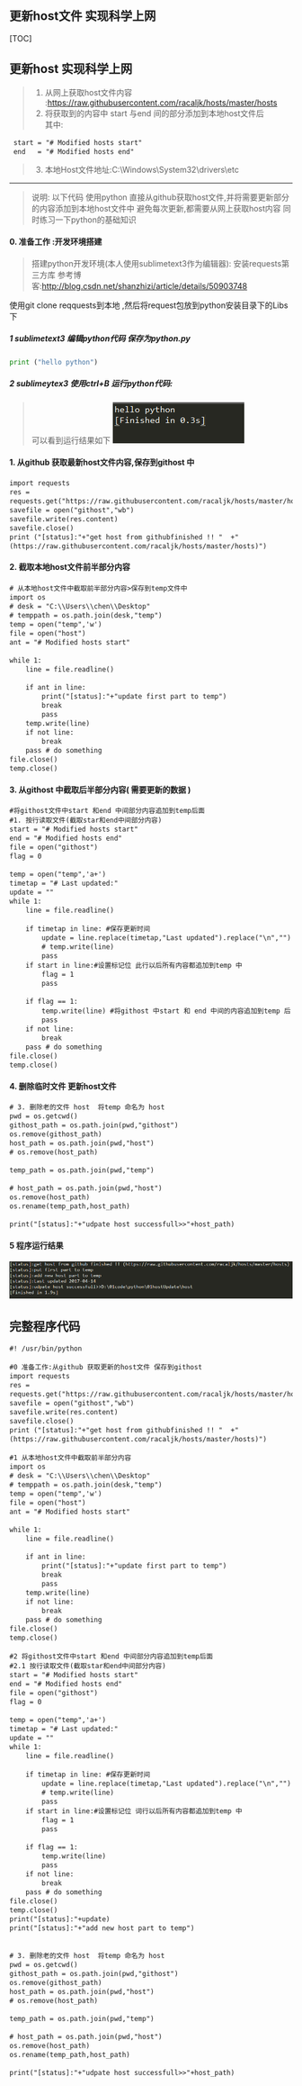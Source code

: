 
## 更新host文件 实现科学上网

[TOC]

## 更新host 实现科学上网
> 1. 从网上获取host文件内容 :https://raw.githubusercontent.com/racaljk/hosts/master/hosts
> 2. 将获取到的内容中 start 与end 间的部分添加到本地host文件后  
> 其中:
```
 start = "# Modified hosts start"
 end   = "# Modified hosts end"
```
> 3. 本地Host文件地址:C:\Windows\System32\drivers\etc

---

> 说明: 以下代码 使用python  直接从github获取host文件,并将需要更新部分的内容添加到本地host文件中 
> 避免每次更新,都需要从网上获取host内容 同时练习一下python的基础知识

#### 0. 准备工作 :开发环境搭建
> 搭建python开发环境(本人使用sublimetext3作为编辑器):
>安装requests第三方库 
> 参考博客:http://blog.csdn.net/shanzhizi/article/details/50903748

使用git clone reqquests到本地 ,然后将request包放到python安装目录下的Libs 下

##### 1 sublimetext3 编辑python代码 保存为python.py

```python
print ("hello python")

```

##### 2 sublimeytex3 使用ctrl+B 运行python代码:
> 可以看到运行结果如下
![](image/test_python.png) 


#### 1. 从github 获取最新host文件内容,保存到githost  中

```
import requests
res = requests.get("https://raw.githubusercontent.com/racaljk/hosts/master/hosts")
savefile = open("githost","wb")
savefile.write(res.content)
savefile.close() 
print ("[status]:"+"get host from githubfinished !! "  +"(https://raw.githubusercontent.com/racaljk/hosts/master/hosts)")
```


#### 2. 截取本地host文件前半部分内容

```
# 从本地host文件中截取前半部分内容>保存到temp文件中
import os
# desk = "C:\\Users\\chen\\Desktop"
# temppath = os.path.join(desk,"temp")
temp = open("temp",'w')
file = open("host")
ant = "# Modified hosts start"

while 1:
    line = file.readline()

    if ant in line:
        print("[status]:"+"update first part to temp")
        break
        pass
    temp.write(line)
    if not line:
        break
    pass # do something
file.close()
temp.close()
```



#### 3. 从githost 中截取后半部分内容( 需要更新的数据 )  

```
#将githost文件中start 和end 中间部分内容追加到temp后面
#1. 按行读取文件(截取star和end中间部分内容)
start = "# Modified hosts start"
end = "# Modified hosts end"
file = open("githost")
flag = 0

temp = open("temp",'a+')
timetap = "# Last updated:"
update = ""
while 1:
    line = file.readline()

    if timetap in line: #保存更新时间
        update = line.replace(timetap,"Last updated").replace("\n","")
        # temp.write(line)
        pass
    if start in line:#设置标记位 此行以后所有内容都追加到temp 中
        flag = 1
        pass

    if flag == 1:
        temp.write(line) #将githost 中start 和 end 中间的内容追加到temp 后
        pass
    if not line:
        break
    pass # do something
file.close()
temp.close()

```

#### 4. 删除临时文件  更新host文件

```
# 3. 删除老的文件 host  将temp 命名为 host
pwd = os.getcwd()
githost_path = os.path.join(pwd,"githost")
os.remove(githost_path)
host_path = os.path.join(pwd,"host")
# os.remove(host_path)

temp_path = os.path.join(pwd,"temp")

# host_path = os.path.join(pwd,"host")
os.remove(host_path)
os.rename(temp_path,host_path)

print("[status]:"+"udpate host successfull>>"+host_path)

```


#### 5 程序运行结果

![](image/success_update.png) 



## 完整程序代码   
```
#! /usr/bin/python

#0 准备工作:从github 获取更新的host文件 保存到githost
import requests
res = requests.get("https://raw.githubusercontent.com/racaljk/hosts/master/hosts")
savefile = open("githost","wb")
savefile.write(res.content)
savefile.close() 
print ("[status]:"+"get host from githubfinished !! "  +"(https://raw.githubusercontent.com/racaljk/hosts/master/hosts)")

#1 从本地host文件中截取前半部分内容
import os
# desk = "C:\\Users\\chen\\Desktop"
# temppath = os.path.join(desk,"temp")
temp = open("temp",'w')
file = open("host")
ant = "# Modified hosts start"

while 1:
    line = file.readline()

    if ant in line:
        print("[status]:"+"update first part to temp")
        break
        pass
    temp.write(line)
    if not line:
        break
    pass # do something
file.close()
temp.close()

#2 将githost文件中start 和end 中间部分内容追加到temp后面
#2.1 按行读取文件(截取star和end中间部分内容)
start = "# Modified hosts start"
end = "# Modified hosts end"
file = open("githost")
flag = 0

temp = open("temp",'a+')
timetap = "# Last updated:"
update = ""
while 1:
    line = file.readline()

    if timetap in line: #保存更新时间
        update = line.replace(timetap,"Last updated").replace("\n","")
        # temp.write(line)
        pass
    if start in line:#设置标记位 词行以后所有内容都追加到temp 中
        flag = 1
        pass

    if flag == 1:
        temp.write(line)
        pass
    if not line:
        break
    pass # do something
file.close()
temp.close()
print("[status]:"+update)
print("[status]:"+"add new host part to temp")


# 3. 删除老的文件 host  将temp 命名为 host
pwd = os.getcwd()
githost_path = os.path.join(pwd,"githost")
os.remove(githost_path)
host_path = os.path.join(pwd,"host")
# os.remove(host_path)

temp_path = os.path.join(pwd,"temp")

# host_path = os.path.join(pwd,"host")
os.remove(host_path)
os.rename(temp_path,host_path)

print("[status]:"+"udpate host successfull>>"+host_path)




```





